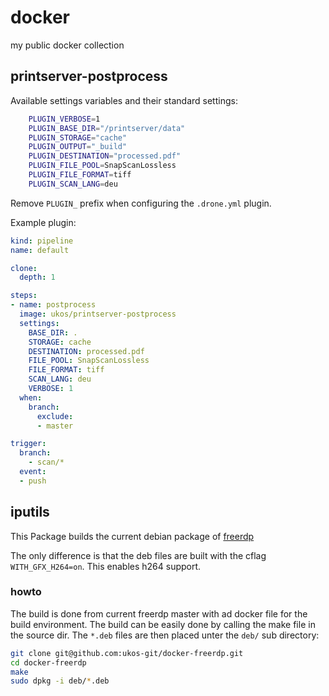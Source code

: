 # docker

my public docker collection

## printserver-postprocess

Available settings variables and their standard settings:

```bash
    PLUGIN_VERBOSE=1
    PLUGIN_BASE_DIR="/printserver/data"
    PLUGIN_STORAGE="cache"
    PLUGIN_OUTPUT="_build"
    PLUGIN_DESTINATION="processed.pdf"
    PLUGIN_FILE_POOL=SnapScanLossless
    PLUGIN_FILE_FORMAT=tiff
    PLUGIN_SCAN_LANG=deu
```

Remove `PLUGIN_` prefix when configuring the `.drone.yml` plugin.

Example plugin:

```yml
kind: pipeline
name: default

clone:
  depth: 1

steps:
- name: postprocess
  image: ukos/printserver-postprocess
  settings:
    BASE_DIR: .
    STORAGE: cache
    DESTINATION: processed.pdf
    FILE_POOL: SnapScanLossless
    FILE_FORMAT: tiff
    SCAN_LANG: deu
    VERBOSE: 1
  when:
    branch:
      exclude:
      - master

trigger:
  branch:
    - scan/*
  event:
  - push
```

## iputils

This Package builds the current debian package of
[freerdp](https://github.com/FreeRDP/FreeRDP)

The only difference is that the deb files are built with the cflag `WITH_GFX_H264=on`. This enables h264 support.

### howto

The build is done from current freerdp master with ad docker file for the build
environment. The build can be easily done by calling the make file in the
source dir. The `*.deb` files are then placed unter the `deb/` sub directory:

```bash
git clone git@github.com:ukos-git/docker-freerdp.git
cd docker-freerdp
make
sudo dpkg -i deb/*.deb
```
